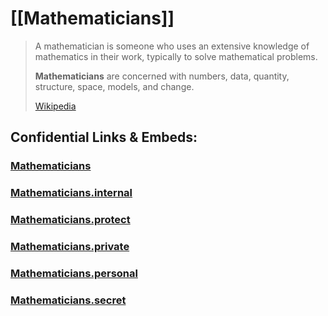 ﻿# [[Mathematicians]] 

> A mathematician is someone who uses 
> an extensive knowledge of mathematics in their work, 
> typically to solve mathematical problems. 
> 
> **Mathematicians** are concerned with numbers, 
> data, quantity, structure, space, models, and change.
>
> [Wikipedia](https://en.wikipedia.org/wiki/Mathematician)


## Confidential Links & Embeds: 

### [Mathematicians](/_public/Mathematics/Mathematicians.md) 

### [Mathematicians.internal](/_internal/Mathematics/Mathematicians.internal.md) 

### [Mathematicians.protect](/_protect/Mathematics/Mathematicians.protect.md) 

### [Mathematicians.private](/_private/Mathematics/Mathematicians.private.md) 

### [Mathematicians.personal](/_personal/Mathematics/Mathematicians.personal.md) 

### [Mathematicians.secret](/_secret/Mathematics/Mathematicians.secret.md) 
